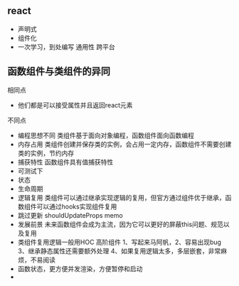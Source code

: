## react
- 声明式
- 组件化
- 一次学习，到处编写 通用性 跨平台

## 函数组件与类组件的异同
相同点
- 他们都是可以接受属性并且返回react元素

不同点
- 编程思想不同 类组件基于面向对象编程，函数组件面向函数编程
- 内存占用  类组件创建并保存类的实例，会占用一定内存，函数组件不需要创建类的实例，节约内存
- 捕获特性  函数组件具有值捕获特性
- 可测试下
- 状态
- 生命周期
- 逻辑复用 类组件可以通过继承实现逻辑的复用，但官方通过组件优于继承，函数组件可以通过hooks实现组件复用 
- 跳过更新  shouldUpdateProps memo
- 发展前景 未来函数组件会成为主流，因为它可以更好的屏蔽this问题、规范以及复用
- 类组件复用逻辑一般用HOC 高阶组件 1、写起来马阿帆，2、容易出现bug 3、继承静态属性还需要额外处理 4、如果复用逻辑太多，多层嵌套，非常麻烦，不易阅读
- 函数状态，更方便并发渲染，方便暂停和启动
- 